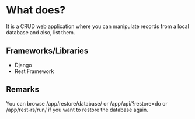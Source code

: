 # What does?

It is a CRUD web application where you can manipulate records from a local database and also, list them.

## Frameworks/Libraries

- Django
- Rest Framework

## Remarks

You can browse /app/restore/database/ or /app/api/?restore=do or /app/rest-rs/run/ if you want to restore the database again.
